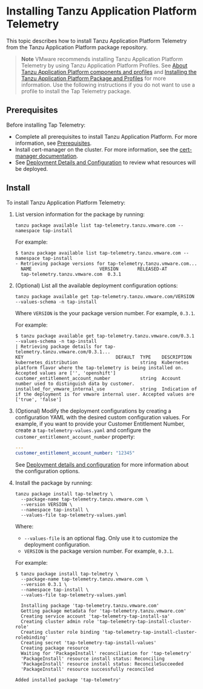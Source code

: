 # Installing Tanzu Application Platform Telemetry

This topic describes how to install Tanzu Application Platform Telemetry
from the Tanzu Application Platform package repository.

>**Note** VMware recommends installing Tanzu Application Platform Telemetry by using Tanzu Application Platform Profiles.  See [About Tanzu Application Platform components and profiles](../about-package-profiles.hbs.md) and [Installing the Tanzu Application Platform Package and Profiles](../install.hbs.md) for more information.  Use the following instructions if you do not want to use a profile to install the Tap Telemetry package.

## <a id='prereqs'></a>Prerequisites

Before installing Tap Telemetry:

- Complete all prerequisites to install Tanzu Application Platform. For more information, see [Prerequisites](../prerequisites.hbs.md).
- Install cert-manager on the cluster. For more information, see the [cert-manager documentation](https://cert-manager.io/next-docs/).
- See [Deployment Details and Configuration](deployment-details.hbs.md) to review what resources will be deployed.

## <a id='install'></a>Install

To install Tanzu Application Platform Telemetry:

1. List version information for the package by running:

    ```console
    tanzu package available list tap-telemetry.tanzu.vmware.com --namespace tap-install
    ```

    For example:

    ```console
    $ tanzu package available list tap-telemetry.tanzu.vmware.com --namespace tap-install
    - Retrieving package versions for tap-telemetry.tanzu.vmware.com...
      NAME                         VERSION       RELEASED-AT
      tap-telemetry.tanzu.vmware.com  0.3.1
    ```

1. (Optional) List all the available deployment configuration options:

    ```console
    tanzu package available get tap-telemetry.tanzu.vmware.com/VERSION --values-schema -n tap-install
    ```

    Where `VERSION` is the your package version number. For example, `0.3.1`.

    For example:

    ```console
    $ tanzu package available get tap-telemetry.tanzu.vmware.com/0.3.1 --values-schema -n tap-install
    | Retrieving package details for tap-telemetry.tanzu.vmware.com/0.3.1...
   KEY                                  DEFAULT  TYPE    DESCRIPTION
   kubernetes_distribution                       string  Kubernetes platform flavor where the tap-telemetry is being installed on. Accepted values are ['', 'openshift']
   customer_entitlement_account_number           string  Account number used to distinguish data by customer.
   installed_for_vmware_internal_use             string  Indication of if the deployment is for vmware internal user. Accepted values are ['true', 'false']
    ```

1. (Optional) Modify the deployment configurations by creating a configuration YAML with the desired custom configuration values.
For example, if you want to provide your Customer Entitlement Number, create a `tap-telemetry-values.yaml` and configure the `customer_entitlement_account_number` property:

    ```yaml
    ---
    customer_entitlement_account_number: "12345"
    ```

    See [Deployment details and configuration](deployment-details.hbs.md) for more information about the configuration options.

1. Install the package by running:

    ```console
    tanzu package install tap-telmetry \
      --package-name tap-telemetry.tanzu.vmware.com \
      --version VERSION \
      --namespace tap-install \
      --values-file tap-telemetry-values.yaml
    ```

    Where:

    - `--values-file` is an optional flag. Only use it to customize the deployment
      configuration.
    - `VERSION` is the package version number. For example, `0.3.1`.

    For example:

    ```console
    $ tanzu package install tap-telmetry \
      --package-name tap-telemetry.tanzu.vmware.com \
      --version 0.3.1 \
      --namespace tap-install \
      --values-file tap-telemetry-values.yaml

      Installing package 'tap-telemetry.tanzu.vmware.com'
      Getting package metadata for 'tap-telemetry.tanzu.vmware.com'
      Creating service account 'tap-telemetry-tap-install-sa'
      Creating cluster admin role 'tap-telemetry-tap-install-cluster-role'
      Creating cluster role binding 'tap-telemetry-tap-install-cluster-rolebinding'
      Creating secret 'tap-telemetry-tap-install-values'
      Creating package resource
      Waiting for 'PackageInstall' reconciliation for 'tap-telemetry'
      'PackageInstall' resource install status: Reconciling
      'PackageInstall' resource install status: ReconcileSucceeded
      'PackageInstall' resource successfully reconciled

    Added installed package 'tap-telemetry'
    ```
